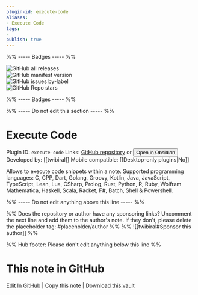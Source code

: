 ```yaml
---
plugin-id: execute-code
aliases:
- Execute Code
tags: 
- 
publish: true
---
```


%% ----- Badges ----- %%

![GitHub all releases](https://img.shields.io/github/downloads/twibiral/obsidian-execute-code/total?color=573E7A&logo=github&style=for-the-badge)   
![GitHub manifest version](https://img.shields.io/github/manifest-json/v/twibiral/obsidian-execute-code?color=573E7A&logo=github&style=for-the-badge)   
![GitHub issues by-label](https://img.shields.io/github/issues/twibiral/obsidian-execute-code/help%20wanted?color=573E7A&logo=github&style=for-the-badge)   
![GitHub Repo stars](https://img.shields.io/github/stars/twibiral/obsidian-execute-code?color=573E7A&logo=github&style=for-the-badge)

%% ----- Badges ----- %%

%% ----- Do not edit this section ----- %%

# Execute Code

Plugin ID: `execute-code`
Links: [GitHub repository](https://github.com/twibiral/obsidian-execute-code) or [<button id=HH>Open in Obsidian</button>](obsidian://show-plugin?id=execute-code)
Developed by: [[twibiral]]
Mobile compatible: [[Desktop-only plugins|No]]

Allows to execute code snippets within a note. Supported programming languages:  C, CPP, Dart, Golang, Groovy, Kotlin, Java, JavaScript, TypeScript, Lean, Lua, CSharp, Prolog, Rust, Python, R, Ruby, Wolfram Mathematica, Haskell, Scala, Racket, F#, Batch, Shell & Powershell.

%% ----- Do not edit anything above this line ----- %% 

%% Does the repository or author have any sponsoring links? Uncomment the next line and add them to the author's note. If they don't, please delete the placeholder tag: #placeholder/author %%
%% ![[twibiral#Sponsor this author]] %%

%% Hub footer: Please don't edit anything below this line %%

# This note in GitHub

<span class="git-footer">[Edit In GitHub](https://github.dev/obsidian-community/obsidian-hub/blob/main/02%20-%20Community%20Expansions/02.05%20All%20Community%20Expansions/Plugins/execute-code.md "git-hub-edit-note") | [Copy this note](https://raw.githubusercontent.com/obsidian-community/obsidian-hub/main/02%20-%20Community%20Expansions/02.05%20All%20Community%20Expansions/Plugins/execute-code.md "git-hub-copy-note") | [Download this vault](https://github.com/obsidian-community/obsidian-hub/archive/refs/heads/main.zip "git-hub-download-vault") </span>
